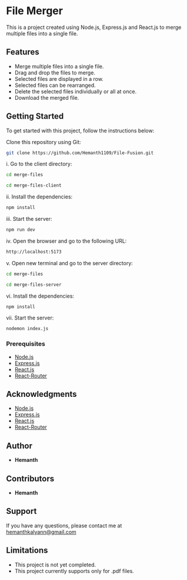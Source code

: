 # File Merger

This is a project created using Node.js, Express.js and React.js to merge multiple files into a single file.

## Features

* Merge multiple files into a single file.
* Drag and drop the files to merge.
* Selected files are displayed in a row.
* Selected files can be rearranged.
* Delete the selected files individually or all at once.
* Download the merged file.

## Getting Started

To get started with this project, follow the instructions below:

Clone this repository using Git:
    
```bash
git clone https://github.com/Hemanth1109/File-Fusion.git
```

i. Go to the client directory:


```bash	
cd merge-files
```

```bash	
cd merge-files-client
```

ii. Install the dependencies:


```bash
npm install
```

iii. Start the server:


```bash
npm run dev
```

iv. Open the browser and go to the following URL:
    
```bash
http://localhost:5173
```

v. Open new terminal and go to the server directory:

```bash
cd merge-files
```

```bash
cd merge-files-server
```

vi. Install the dependencies:

```bash
npm install
```

vii. Start the server:

```bash
nodemon index.js
```

### Prerequisites

* [Node.js](https://nodejs.org/en/)
* [Express.js](https://expressjs.com/)
* [React.js](https://reactjs.org/)
* [React-Router](https://reactrouter.com/)


## Acknowledgments

* [Node.js](https://nodejs.org/en/)
* [Express.js](https://expressjs.com/)
* [React.js](https://reactjs.org/)
* [React-Router](https://reactrouter.com/)

## Author

* **Hemanth**

## Contributors

* **Hemanth**

## Support

If you have any questions, please contact me at hemanthkalyann@gmail.com

## Limitations

* This project is not yet completed.
* This project currently supports only for .pdf files.












